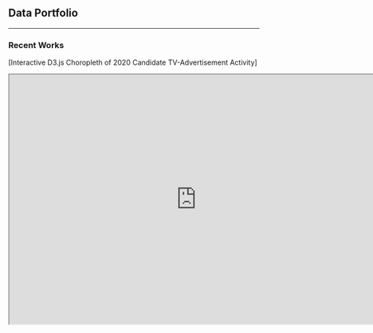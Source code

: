 ## Data Portfolio

---

### Recent Works

[Interactive D3.js Choropleth of 2020 Candidate TV-Advertisement Activity]
<iframe src="https://wesmedia.wesleyan.edu/Images/2020_DataViz/choropleth.html" height="500" width="750" scrolling="no"/>

---
[Project 2 Title](/pdf/sample_presentation.pdf)
<img src="images/dummy_thumbnail.jpg?raw=true"/>

---
[Project 3 Title](http://example.com/)
<img src="images/dummy_thumbnail.jpg?raw=true"/>

---

### Category Name 2

- [Project 1 Title](http://example.com/)
- [Project 2 Title](http://example.com/)
- [Project 3 Title](http://example.com/)
- [Project 4 Title](http://example.com/)
- [Project 5 Title](http://example.com/)

---




---

<!-- Remove above link if you don't want to attibute -->
